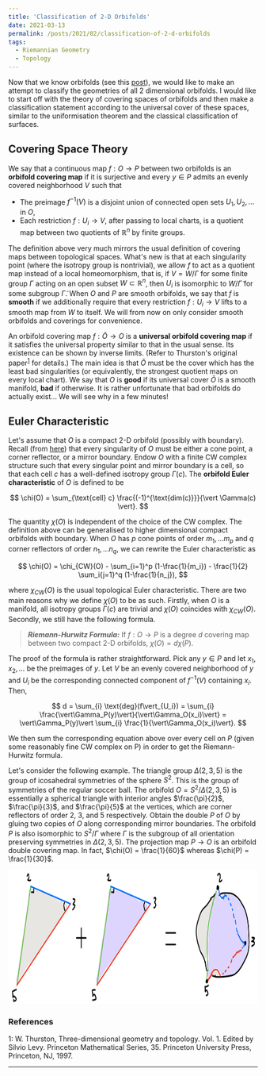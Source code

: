```yaml
---
title: 'Classification of 2-D Orbifolds'
date: 2021-03-13
permalink: /posts/2021/02/classification-of-2-d-orbifolds
tags:
  - Riemannian Geometry
  - Topology
---
```


Now that we know orbifolds (see this [post](/posts/2021/02/orbifolds)), we would like to make an attempt to classify the geometries of all 2 dimensional orbifolds. I would like to start off with the theory of covering spaces of orbifolds and then make a classification statement according to the universal cover of these spaces, similar to the uniformisation theorem and the classical classification of surfaces.

## Covering Space Theory

We say that a continuous map $f: O \to P$ between two orbifolds is an **orbifold covering map** if it is surjective and every $y \in P$ admits an evenly covered neighborhood $V$ such that
- The preimage $f^{-1}(V)$ is a disjoint union of connected open sets $U_1, U_2, \ldots$ in $O$,
- Each restriction $f: U_i \to V$, after passing to local charts, is a quotient map between two quotients of $\mathbb{R}^n$ by finite groups.

The definition above very much mirrors the usual definition of covering maps between topological spaces. What's new is that at each singularity point (where the isotropy group is nontrivial), we allow $f$ to act as a quotient map instead of a local homeomorphism, that is, if $V=W/\Gamma$ for some finite group $\Gamma$ acting on an open subset $W \subset \mathbb{R}^n$, then $U_i$ is isomorphic to $W/\tilde{\Gamma}$ for some subgroup $\tilde{\Gamma}$. When $O$ and $P$ are smooth orbifolds, we say that $f$ is **smooth** if we additionally require that every restriction $f: U_i \to V$ lifts to a smooth map from $W$ to itself. We will from now on only consider smooth orbifolds and coverings for convenience.

An orbifold covering map $f: \tilde{O} \to O$ is a **universal orbifold covering map** if it satisfies the universal property similar to that in the usual sense. Its existence can be shown by inverse limits. (Refer to Thurston's original paper<sup>[1](#fn1)</sup> for details.) The main idea is that $\tilde{O}$ must be the cover which has the least bad singularities (or equivalently, the strongest quotient maps on every local chart). We say that $O$ is **good** if its universal cover $\tilde{O}$ is a smooth manifold, **bad** if otherwise. It is rather unfortunate that bad orbifolds do actually exist... We will see why in a few minutes!

## Euler Characteristic

Let's assume that $O$ is a compact 2-D orbifold (possibly with boundary). Recall (from [here](/posts/2021/02/orbifolds)) that every singularity of $O$ must be either a cone point, a corner reflector, or a mirror boundary. Endow $O$ with a finite CW complex structure such that every singular point and mirror boundary is a cell, so that each cell $c$ has a well-defined isotropy group $\Gamma(c)$. The **orbifold Euler characteristic** of $O$ is defined to be

$$
\chi(O) = \sum_{\text{cell} c} \frac{(-1)^{\text{dim(c)}}}{\vert \Gamma(c) \vert}.
$$

The quantity $\chi(O)$ is independent of the choice of the CW complex. The definition above can be generalised to higher dimensional compact orbifolds with boundary. When $O$ has $p$ cone points of order $m_1, \ldots m_p$ and $q$ corner reflectors of order $n_1, \ldots n_q$, we can rewrite the Euler characteristic as

$$
\chi(O) = \chi_{CW}(O) - \sum_{i=1}^p (1-\frac{1}{m_i}) - \frac{1}{2} \sum_i{j=1}^q (1-\frac{1}{n_j}),
$$

where $\chi_{CW}(O)$ is the usual topological Euler characteristic. There are two main reasons why we define $\chi(O)$ to be as such. Firstly, when $O$ is a manifold, all isotropy groups $\Gamma(c)$ are trivial and $\chi(O)$ coincides with $\chi_{CW}(O)$. Secondly, we still have the following formula.

> **_Riemann-Hurwitz Formula:_** If $f: O \to P$ is a degree $d$ covering map between two compact $2$-D orbifolds, $\chi(O) = d \chi(P)$.

The proof of the formula is rather straightforward. Pick any $y \in P$ and let $x_1,x_2, \ldots$ be the preimages of $y$. Let $V$ be an evenly covered neighborhood of $y$ and $U_i$ be the corresponding connected component of $f^{-1}(V)$ containing $x_i$. Then,

$$
d = \sum_{i} \text{deg}(f\vert_{U_i}) = \sum_{i} \frac{\vert\Gamma_P(y)\vert}{\vert\Gamma_O(x_i)\vert} = \vert\Gamma_P(y)\vert \sum_{i} \frac{1}{\vert\Gamma_O(x_i)\vert}.
$$

We then sum the corresponding equation above over every cell on $P$ (given some reasonably fine CW complex on P) in order to get the Riemann-Hurwitz formula.

Let's consider the following example. The triangle group $\Delta(2,3,5)$ is the group of icosahedral symmetries of the sphere $S^2$. This is the group of symmetries of the regular soccer ball. The orbifold $O = S^2 / \Delta(2,3,5)$ is essentially a spherical triangle with interior angles $\frac{\pi}{2}$, $\frac{\pi}{3}$, and $\frac{\pi}{5}$ at the vertices, which are corner reflectors of order $2$, $3$, and $5$ respectively. Obtain the double $P$ of $O$ by gluing two copies of $O$ along corresponding mirror boundaries. The orbifold $P$ is also isomorphic to $S^2 / \Gamma$ where $\Gamma$ is the subgroup of all orientation preserving symmetries in $\Delta(2,3,5)$. The projection map $P \to O$ is an orbifold double covering map. In fact, $\chi(O) = \frac{1}{60}$ whereas $\chi(P) = \frac{1}{30}$.

<p align="center">
  <img src="/images/trianglegroup235.jpeg" width="555" height="270" />
</p>

### References

<a name="fn1">1</a>: W. Thurston, Three-dimensional geometry and topology. Vol. 1. Edited by Silvio Levy. Princeton Mathematical Series, 35. Princeton University Press, Princeton, NJ, 1997.   

---
